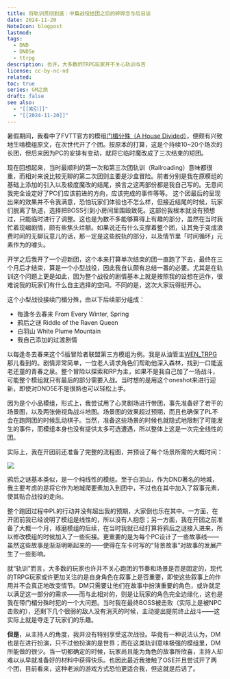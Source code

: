 ```yaml
---
title: 将轨训贯彻到底：中篇战役结团之后的碎碎念与后日谈
date: 2024-11-20
NoteIcon: blogpost
lastmod:
tags:
  - DND
  - DND5e
  - ttrpg
description: 也许，大多数的TRPG玩家并不关心轨训与否
license: cc-by-nc-nd
related:
toc: true
series: GM之旅
draft: false
see also:
  - "[[索引]]"
  - "[[2024-11-20]]"
---
```


暑假期间，我看中了FVTT官方的模组[门楣分殊（A House Divided）](https://blog.linusboyle.cn/posts/2024/08/2024-08-31-a-house-divided/)，便颇有兴致地生啃模组原文，在次世代开了个团。按原本的打算，这是个持续10~20个场次的长团，但后来因为PC的安排有变动，就将它临时魔改成了三次结束的短团。

现在回想起来，当时最顺利的第一次和第三次团轨训（Railroading）意味都很重，而相对来说比较无聊的第二次团则主要是沙盒冒险。前者分别是我在原模组的基础上添加的引入以及极度魔改的结尾，换言之这两部份都是我自己写的。无意间我完全设定好了PC们应该前进的方向，应该完成的事件等等。
这个团最后的呈现出来的效果并不令我满意，恐怕玩家们体验也不怎么样，但接近结尾的时候，玩家们脱离了轨道，选择把BOSS引到小房间里围殴致死。这部份我根本就没有预想过，只能临时进行了调整。这也是为数不多能够算得上有趣的部分，虽然在当时我忙着现编剧情，颇有些焦头烂额。如果说还有什么支撑着整个团，让其免于变成浪费时间的无聊玩意儿的话，那一定是这些脱轨的部分，以及情节里「时间循环」元素作为的噱头。

开学之后我开了一个迎新团，这个本来打算单次结束的团一直跑了下去，最终在三个月后才结束，算是一个小型战役，因此我自认颇有总结一番的必要。尤其是在轨训这个问题上更是如此，因为整个战役的剧情基本上就是按照我的设想在运作，很难说我的玩家们有什么自主选择的空间。不同的是，这次大家玩得挺开心。

这个小型战役接续门楣分殊，由以下后续部分组成：

- 每逢冬去春来 From Every Winter, Spring
- 鸦后之谜 Riddle of the Raven Queen
- 白羽山 White Plume Mountain
- 我自己添加的过渡剧情

以每逢冬去春来这个5版冒险者联盟第三方模组为例。我是从油管主[WEN\_TRPG](https://www.youtube.com/@WEN_TRPG)那儿看到的。剧情非常简单，一位老人请求角色们帮助他深入森林，找到一口能返老还童的青春之泉。整个冒险以探索和RP为主，如果不是我自己加了一场战斗，可能整个模组就只有最后的部分需要入战。当时想的是用这个oneshot来进行迎新，即使对DND5E不是很熟也可以轻松上手。

因为是个小品模组，形式上，我尝试用了心灵剧场进行带团，事先准备好了若干的场景图，以及两张俯视角战斗地图。场景图的效果超过预期，而且也确保了PL不会在跑网团的时候乱动棋子。当然，准备这些场景的时候也就隐式地限制了可能发生的事件，而模组本身也没有提供太多可选遭遇，所以整体上这是一次完全线性的团。

实际上，我在开团前还准备了完整的流程图，并预设了每个场景所需的大概时间：

![](images/2024/fews-flowchart.png)

鸦后之谜基本类似，是一个纯线性的模组。至于白羽山，作为DND著名的地城，我主要考虑的是将它作为地城爬要素加入到团中，不过也在其中加入了叙事元素，使其贴合战役的走向。

整个跑团过程中PL的行动并没有超出我的预期，大家倒也乐在其中。一方面，在开团前我已经说明了模组是线性的，所以没有人抱怨；另一方面，我在开团之前准备了大概一个月，琢磨模组的后续，在当时我就已经打算将鸦后之谜接入进来，所以修改模组的时候加入了一些衔接。更重要的是为每个PC设计了一些故事线——虽然这些故事是渐渐明晰起来的——使得在车卡时写的“背景故事”对故事的发展产生了一些影响。

就“轨训”而言，大多数的玩家也许并不关心跑团的节奏和场景是否是固定的，现代的TRPG玩家或许更加关注的是自身角色在叙事上是否重要，即使这些叙事上的作用并不会真正地改变情节。DM只需要让他们在故事中扮演重要的角色，或许就足以满足这一部分的需求——而与此相对的，则是让玩家的角色完全边缘化，这也是我在带门楣分殊时犯的一个大问题。当时我在最终BOSS被击败（实际上是被NPC击败的），还剩下几个很弱的敌人没有消灭的时候，主动提出提前终止战斗——这实际上就是夺走了玩家们的乐趣。

**但是**，从主持人的角度，我并没有特别享受这次战役。毕竟有一种说法认为，DM也是在进行扮演，只不过他扮演的是世界；而在这类轨训意味极强的模组里，DM所能做的很少。当一切都确定的时候，玩家尚且能为角色的故事所欣喜，主持人却难以从早就准备好的材料中获得快乐。也因此最近我接触了OSE并且尝试开了两个团，目前看来，这种老派的游戏方式恐怕更适合我，但这就是后话了。
